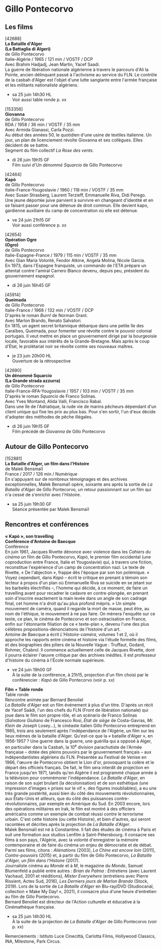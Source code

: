 # Gillo Pontecorvo

## Les films

[42688]  
**La Bataille d'Alger**  
**(La Battaglia di Algeri)**  
de Gillo Pontecorvo  
Italie-Algérie / 1965 / 121 min / VOSTF / DCP  
Avec Brahim Hadjadj, Jean Martin, Yacef Saadi.  
La guerre de libération nationale algérienne à travers le parcours d'Ali la Pointe, ancien délinquant passé à l'activisme au service du FLN. Le contrôle de la casbah d'Alger est l'objet d'une lutte sanglante entre l'armée française et les militants nationaliste algériens.

- sa 25 juin 14h30 HL  
Voir aussi table ronde p. xx

[153356]  
**Giovanna**  
de Gillo Pontecorvo  
RDA / 1958 / 36 min / VOSTF / 35 mm  
Avec Armida Gianassi, Carla Pozzi.  
Au début des années 50, le quotidien d'une usine de textiles italienne. Un jour, un plan de licenciement révolte Giovanna et ses collègues. Elles décident de se battre.  
Segment du film collectif _La Rose des vents_.

- di 26 juin 19h15 GF  
Film suivi d'_Un dénommé Squarcio_ de Gillo Pontecorvo

[42464]  
**Kapò**  
de Gillo Pontecorvo  
Italie-France-Yougoslavie / 1960 / 118 min / VOSTF / 35 mm  
Avec Susan Strasberg, Laurent Terzieff, Emmanuelle Riva, Didi Perego.  
Une jeune déportée juive parvient à survivre en changeant d'identité et en se faisant passer pour une détenue de droit commun. Elle devient kapo, gardienne auxiliaire du camp de concentration où elle est détenue.

- ve 24 juin 21h15 GF  
Voir aussi conférence p. xx

[42654]  
**Opération Ogre**  
**(Ogro)**  
de Gillo Pontecorvo  
Italie-Espagne-France / 1979 / 115 min / VOSTF / 35 mm  
Avec Gian Maria Volontè, Feodor Atkine, Angela Molina, Nicole Garcia.  
En 1973, dans l'Espagne franquiste, un commando de l'ETA prépare un attentat contre l'amiral Carrero Blanco devenu, depuis peu, président du gouvernement espagnol.

- di 26 juin 16h45 GF

[45914]  
**Queimada**  
de Gillo Pontecorvo  
Italie-France / 1968 / 132 min / VOSTF / DCP  
D'après le roman _Burn!_ de Norman Grant.  
Avec Marlon Brando, Renato Salvatori.  
En 1815, un agent secret britannique débarque dans une petite île des Caraïbes, Queimada, pour fomenter une révolte contre le pouvoir colonial portugais. Il veut mettre en place un gouvernement dirigé par la bourgeoisie locale, favorable aux intérêts de la Grande-Bretagne. Mais après le coup d'État, le prolétariat noir se révolte contre ses nouveaux maîtres.

- je 23 juin 20h00 HL  
Ouverture de la rétrospective

[42690]  
**Un dénommé Squarcio**  
**(La Grande strada azzurra)**  
de Gillo Pontecorvo  
Italie-France-RFA-Yougoslavie / 1957 / 103 min / VOSTF / 35 mm  
D'après le roman _Squarcio_ de Franco Solinas.  
Avec Yves Montand, Alida Valli, Francisco Rabal.  
Dans une île de l'Adriatique, la rude vie de marins pêcheurs dépendant d'un client unique qui fixe les prix au plus bas. Pour s'en sortir, l'un d'eux décide d'adopter des méthodes de pêche illégales.

- di 26 juin 19h15 GF  
Film précédé de _Giovanna_ de Gillo Pontecorvo

## Autour de Gillo Pontecorvo

[152881]  
**La Bataille d'Alger, un film dans l'Histoire**  
de Malek Bensmaïl  
France / 2017 / 126 min / Numérique  
En s'appuyant sur de nombreux témoignages et des archives exceptionnelles, Malek Bensmaïl opère, soixante ans après la sortie de _La Bataille d'Alger_ de Gillo Pontecorvo, un retour passionnant sur un film qui n'a cessé de s'enrichir avec l'Histoire.

- sa 25 juin 19h30 GF  
Séance présentée par Malek Bensmaïl

## Rencontres et conférences

**« Kapò », son travelling**  
**Conférence d'Antoine de Baecque**  
Conférence  
En juin 1961, Jacques Rivette dénonce avec violence dans les _Cahiers du cinéma_ un film de Gillo Pontecorvo, _Kapò_, le premier film occidental (une coproduction entre France, Italie et Yougoslavie) qui, à travers une fiction, reconstitue l'expérience d'un camp de concentration nazi. Le texte de Rivette, « De l'abjection », frappe dès l'époque par son ton polémique. « Voyez cependant, dans _Kapò_ – écrit le critique en prenant à témoin son lecteur à propos d'un plan où Emmanuelle Riva se suicide en se jetant sur les barbelés électrifiés –, l'homme qui décide, à ce moment, de faire un travelling avant pour recadrer le cadavre en contre-plongée, en prenant soin d'inscrire exactement la main levée dans un angle de son cadrage final, cet homme n'a droit qu'au plus profond mépris. » Un simple mouvement de caméra, quand il regarde la mort de masse, peut être, au nom de l'éthique, le mouvement à ne pas faire. On mènera l'enquête sur ce texte, ce plan, le cinéma de Pontecorvo et son ostracisation en France, enfin sur l'étonnante filiation de ce « texte-plan », devenu l'une des plus célèbres propositions-dénonciations de l'histoire d'un art.  
Antoine de Baecque a écrit _L'Histoire-caméra_, volumes 1 et 2, où il approche les rapports entre cinéma et histoire via l'étude formelle des films, et des biographies des piliers de la Nouvelle Vague : Truffaut, Godard, Rohmer, Chabrol. Il commence actuellement celle de Jacques Rivette, dont il pourra éclairer l'œuvre critique par des archives inédites. Il est professeur d'histoire du cinéma à l'École normale supérieure.

- ve 24 juin 19h00 GF  
À la suite de la conférence, à 21h15, projection d'un film choisi par le conférencier : _Kapò_ de Gillo Pontecorvo (voir p. xx)

**Film + Table ronde**  
Table ronde  
Rencontre animée par Bernard Benoliel  
_La Bataille d'Alger_ est un film événement à plus d'un titre. D'après un récit de Yacef Saâdi, l'un des chefs du FLN (Front de libération nationale) qui joue dans le film son propre rôle, et un scénario de Franco Solinas (_Salvatore Giuliano_ de Francesco Rosi, _État de siège_ de Costa-Gavras, _Mr. Klein_ de Joseph Losey...), le cinéaste italien Gillo Pontecorvo entreprend en 1965, trois ans seulement après l'indépendance de l'Algérie, un film sur les lieux mêmes de la bataille d'Alger. Qu'est-ce que la « bataille d'Alger », en 1956-1957 ? Une guerre dans la guerre, une guérilla qui a opposé à Alger, en particulier dans la Casbah, la 10<sup>e</sup> division parachutiste de l'Armée française – dotée des pleins pouvoirs par le gouvernement français – aux indépendantistes algériens du FLN. Présentée au Festival de Venise en 1966, l'œuvre de Pontecorvo obtient le Lion d'or, provoquant la colère et le départ des officiels français. De fait, le film sera interdit de projection en France jusqu'en 1971, tandis qu'en Algérie il est programmé chaque année à la télévision pour commémorer l'indépendance. _La Bataille d'Alger_, en raison de son sujet brulant (la décolonisation) et de son esthétique (une impression d'images « prises sur le vif », des figures inoubliables), a eu une très grande postérité, aussi bien du côté des mouvements révolutionnaires, aux États-Unis et ailleurs, que du côté des puissances contre-révolutionnaires, par exemple en Amérique du Sud. En 2003 encore, lors des opérations militaires en Irak, le film est montré à des officiers américains comme un exemple de combat réussi contre le terrorisme urbain. C'est cette histoire (ou cette Histoire), et bien d'autres, qui seront racontées et décrites après la projection de _La Bataille d'Alger_.  
Malek Bensmaïl est né à Constantine. Il fait des études de cinéma à Paris et suit une formation aux studios Lenfilm à Saint-Pétersbourg. Il consacre ses films à son pays, l'Algérie, avec la volonté d'enregistrer la mémoire contemporaine et de faire du cinéma un enjeu de démocratie et de débat. Parmi ses films, citons : _Aliénations_ (2003), _La Chine est encore loin_ (2011), _Contre-pouvoirs_ (2015) et, à partir du film de Gillo Pontecorvo, _La Bataille d'Alger, un film dans l'Histoire_ (2017).  
Journaliste cinéma au _Monde_ et à _M_, le magazine du _Monde_, Samuel Blumenfeld a publié entre autres : _Brian de Palma : Entretiens_ (avec Laurent Vachaud, 2001 et rééditions), _Mister Everywhere_ (entretiens avec Pierre Rissient, Actes Sud, 2016), _Les Derniers jours de Marlon Brando_ (Stock, 2019). Lors de la sortie de _La Bataille d'Alger_ en Blu-ray/DVD (Studiocanal, collection « Make My Day! », 2021), il consacre plus d'une heure d'entretien au film de Gillo Pontecorvo.  
Bernard Benoliel est directeur de l'Action culturelle et éducative à la Cinémathèque française.

- sa 25 juin 14h30 HL  
À la suite de la projection de _La Bataille d'Alger_ de Gillo Pontecorvo (voir p. xx)

Remerciements : Istituto Luce Cinecittà, Carlotta Films, Hollywood Classics, INA, Milestone, Park Circus.